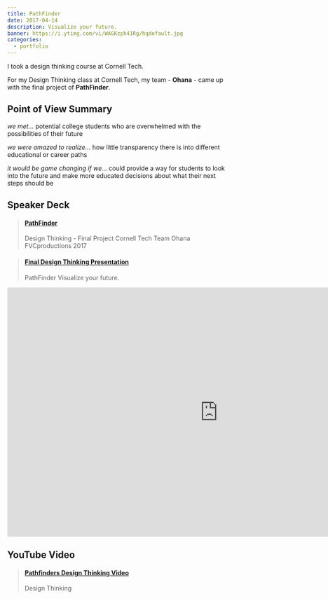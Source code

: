 ```yaml
---
title: PathFinder
date: 2017-04-14
description: Visualize your future.
banner: https://i.ytimg.com/vi/WAGKzph41Rg/hqdefault.jpg
categories:
  - portfolio
---
```


I took a design thinking course at Cornell Tech.

For my Design Thinking class at Cornell Tech, my team - **Ohana** - came up with the final project of **PathFinder**.

## Point of View Summary

_we met..._ potential college students who are overwhelmed with the possibilities of their future

_we were amazed to realize..._ how little transparency there is into different educational or career paths

_it would be game changing if we..._ could provide a way for students to look into the future and make more educated decisions about what their next steps should be

## Speaker Deck

<blockquote class="embedly-card"><h4><a href="https://speakerdeck.com/fvcproductions/pathfinder">PathFinder</a></h4><p>Design Thinking - Final Project Cornell Tech Team Ohana FVCproductions 2017</p></blockquote>
<script async src="//cdn.embedly.com/widgets/platform.js" charset="UTF-8"></script>

<blockquote class="embedly-card"><h4><a href="https://docs.google.com/presentation/d/1iXwT_7DLmWthb0U6hnaXw-9znLwW2533pzenyCPp0Pw/embed?start=false&loop=false&delayms=3000&slide=id.g35f391192_00">Final Design Thinking Presentation</a></h4><p>PathFinder Visualize your future.</p></blockquote>
<script async src="//cdn.embedly.com/widgets/platform.js" charset="UTF-8"></script>

<iframe src="https://docs.google.com/presentation/d/1iXwT_7DLmWthb0U6hnaXw-9znLwW2533pzenyCPp0Pw/embed?start=false&loop=false&delayms=3000" frameborder="0" width="960" height="569" allowfullscreen="true" mozallowfullscreen="true" webkitallowfullscreen="true"></iframe>

## YouTube Video

<blockquote class="embedly-card"><h4><a href="https://www.youtube.com/watch?v=WAGKzph41Rg">Pathfinders Design Thinking Video</a></h4><p>Design Thinking</p></blockquote>
<script async src="//cdn.embedly.com/widgets/platform.js" charset="UTF-8"></script>
